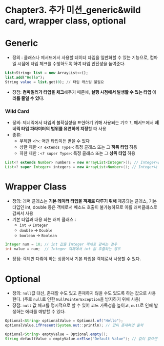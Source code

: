 # Chapter3. 추가 미션_generic&wild card, wrapper class, optional

# Generic

- 정의 : 클래스나 메서드에서 사용할 데이터 타입을 일반화할 수 있는 기능으로, 컴파일 시점에 타입 체크를 수행하도록 하여 타입 안전성을 높여준다.

```sql
List<String> list = new ArrayList<>();
list.add("Hello");
String value = list.get(0); // 타입 캐스팅 불필요
```

- 장점: **컴파일러가 타입을 체크**해주기 때문에, **실행 시점에서 발생할 수 있는 타입 에러를 줄일 수 있다**.

### Wild Card

- 정의: 제네릭에서 타입의 불확실성을 표현하기 위해 사용되는 기호 `?`, 메서드에서 **제네릭 타입 파라미터의 범위를 유연하게 지정**할 때 사용
- 종류:
    - 무제한 `<?>`: 어떤 타입이든 받을 수 있다
    - 상한 제한 `<? extends Type>`: 특정 클래스 또는 그 **하위 타입** 허용
    - 하한 제한 : `<? super Type>`:  특정 클래스 또는 그 **상위 타입** 허용

```java
List<? extends Number> numbers = new ArrayList<Integer>(); // Integer나 Double 등 Number의 하위 타입 허용
List<? super Integer> integers = new ArrayList<Number>(); // Integer나 Number의 상위 타입 허용
```

# Wrapper Class

- 정의: 래퍼 클래스는 **기본 데이터 타입을 객체로 다루기 위해** 제공되는 클래스,
기본 타입인 int, double 등은 객체로서 메소드 호출이 불가능하므로 이를 래퍼클래스로 감싸서 사용
- 기본 타입과 대응 되는 래퍼 클래스 :
    - `int` → `Integer`
    - `double` → `Double`
    - `boolean` → `Boolean`

```java
Integer num = 10; // int 값을 Integer 객체로 감싸는 경우
int value = num;  // Integer 객체에서 int 값 추출하는 경우
```

- 장점: 객체만 다뤄야 하는 상황에서 기본 타입을 객체로서 사용할 수 있다.

# Optional

- 정의: `null`값 대신, 존재할 수도 있고 존재하지 않을 수도 있도록 하는 값으로 사용 한다. 
(주로 `null`로 인한 `NullPointerException`을 방지하기 위해 사용)
- 장점: `null` 값 체크를 명시적으로 할 수 있어 코드 가독성을 높이고, `null`로 인해 발생하는 에러를 예방할 수 있다.

```java
Optional<String> optionalValue = Optional.of("Hello");
optionalValue.ifPresent(System.out::println); // 값이 존재하면 출력

Optional<String> emptyValue = Optional.empty();
String defaultValue = emptyValue.orElse("Default Value"); // 값이 없으면 대체 값을 사용
```